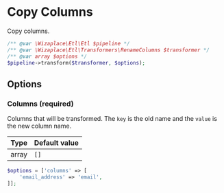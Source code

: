 # Copy Columns

Copy columns.

```php
/** @var \Wizaplace\Etl\Etl $pipeline */
/** @var \Wizaplace\Etl\Transformers\RenameColumns $transformer */
/** @var array $options */
$pipeline->transform($transformer, $options);
```


## Options

### Columns (required)
Columns that will be transformed. The `key` is the old name and the `value` is the new column name.

| Type | Default value |
|----- | ------------- |
| array | `[]` |

```php
$options = ['columns' => [
    'email_address' => 'email',
]];
```
